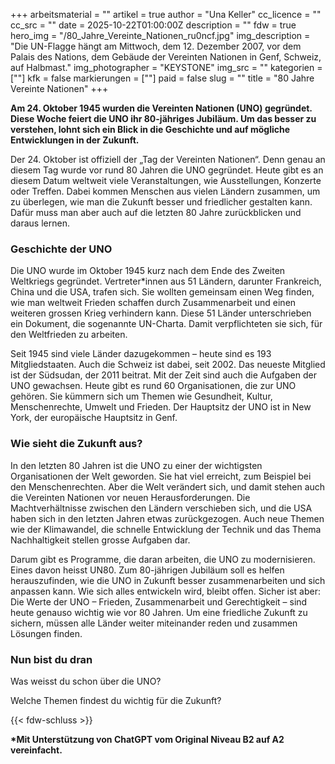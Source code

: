 +++
arbeitsmaterial = ""
artikel = true
author = "Una Keller"
cc_licence = ""
cc_src = ""
date = 2025-10-22T01:00:00Z
description = ""
fdw = true
hero_img = "/80_Jahre_Vereinte_Nationen_ru0ncf.jpg"
img_description = "Die UN-Flagge hängt am Mittwoch, dem 12. Dezember 2007, vor dem Palais des Nations, dem Gebäude der Vereinten Nationen in Genf, Schweiz, auf Halbmast."
img_photographer = "KEYSTONE"
img_src = ""
kategorien = [""]
kfk = false
markierungen = [""]
paid = false
slug = ""
title = "80 Jahre Vereinte Nationen"
+++

**Am 24. Oktober 1945 wurden die Vereinten Nationen (UNO) gegründet. Diese Woche feiert die UNO ihr 80-jähriges Jubiläum. Um das besser zu verstehen, lohnt sich ein Blick in die Geschichte und auf mögliche Entwicklungen in der Zukunft.**

Der 24. Oktober ist offiziell der „Tag der Vereinten Nationen“. Denn genau an diesem Tag wurde vor rund 80 Jahren die UNO gegründet. Heute gibt es an diesem Datum weltweit viele Veranstaltungen, wie Ausstellungen, Konzerte oder Treffen. Dabei kommen Menschen aus vielen Ländern zusammen, um zu überlegen, wie man die Zukunft besser und friedlicher gestalten kann. Dafür muss man aber auch auf die letzten 80 Jahre zurückblicken und daraus lernen.

### Geschichte der UNO

Die UNO wurde im Oktober 1945 kurz nach dem Ende des Zweiten Weltkriegs gegründet. Vertreter*innen aus 51 Ländern, darunter Frankreich, China und die USA, trafen sich. Sie wollten gemeinsam einen Weg finden, wie man weltweit Frieden schaffen durch Zusammenarbeit und einen weiteren grossen Krieg verhindern kann. Diese 51 Länder unterschrieben ein Dokument, die sogenannte UN-Charta. Damit verpflichteten sie sich, für den Weltfrieden zu arbeiten.

Seit 1945 sind viele Länder dazugekommen – heute sind es 193 Mitgliedstaaten. Auch die Schweiz ist dabei, seit 2002. Das neueste Mitglied ist der Südsudan, der 2011 beitrat. Mit der Zeit sind auch die Aufgaben der UNO gewachsen. Heute gibt es rund 60 Organisationen, die zur UNO gehören. Sie kümmern sich um Themen wie Gesundheit, Kultur, Menschenrechte, Umwelt und Frieden. Der Hauptsitz der UNO ist in New York, der europäische Hauptsitz in Genf.

### Wie sieht die Zukunft aus?

In den letzten 80 Jahren ist die UNO zu einer der wichtigsten Organisationen der Welt geworden. Sie hat viel erreicht, zum Beispiel bei den Menschenrechten. Aber die Welt verändert sich, und damit stehen auch die Vereinten Nationen vor neuen Herausforderungen. Die Machtverhältnisse zwischen den Ländern verschieben sich, und die USA haben sich in den letzten Jahren etwas zurückgezogen. Auch neue Themen wie der Klimawandel, die schnelle Entwicklung der Technik und das Thema Nachhaltigkeit stellen grosse Aufgaben dar.

Darum gibt es Programme, die daran arbeiten, die UNO zu modernisieren. Eines davon heisst UN80. Zum 80-jährigen Jubiläum soll es helfen herauszufinden, wie die UNO in Zukunft besser zusammenarbeiten und sich anpassen kann. Wie sich alles entwickeln wird, bleibt offen. Sicher ist aber: Die Werte der UNO – Frieden, Zusammenarbeit und Gerechtigkeit – sind heute genauso wichtig wie vor 80 Jahren. Um eine friedliche Zukunft zu sichern, müssen alle Länder weiter miteinander reden und zusammen Lösungen finden.

### Nun bist du dran

Was weisst du schon über die UNO?

Welche Themen findest du wichtig für die Zukunft?

{{< fdw-schluss >}}

**\*Mit Unterstützung von ChatGPT vom Original Niveau B2 auf A2 vereinfacht.**